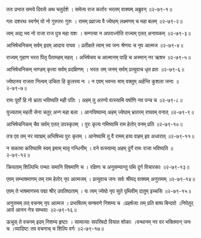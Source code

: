 ततः प्रभात समये दिवसे अथ चतुर्दशे ।
समेत्य राज कर्तारः भरतम् वाक्यम् अब्रुवन् ॥२-७९-१॥

गतः दशरथः स्वर्गम् यो नो गुरुतरः गुरुः ।
रामम् प्रव्राज्य वै ज्येष्ठम् लक्ष्मणम् च महा बलम् ॥२-७९-२॥

त्वम् अद्य भव नो राजा राज पुत्र महा यशः ।
सम्गत्या न अपराध्नोति राज्यम् एतत् अनायकम् ॥२-७९-३॥

आभिषेचनिकम् सर्वम् इदम् आदाय राघव ।
प्रतीक्षते त्वाम् स्व जनः श्रेणयः च नृप आत्मज ॥२-७९-४॥

राज्यम् गृहाण भरत पितृ पैतामहम् महत् ।
अभिषेचय च आत्मानम् पाहि च अस्मान् नर ऋषभ ॥२-७९-५॥

आभिषेचनिकम् भाण्डम् कृत्वा सर्वम् प्रदक्षिणम् ।
भरतः तम् जनम् सर्वम् प्रत्युवाच धृत व्रतः ॥२-७९-६॥

ज्येष्ठस्य राजता नित्यम् उचिता हि कुलस्य नः ।
न एवम् भवन्तः माम् वक्तुम् अर्हन्ति कुशला जनाः ॥२-७९-७॥

रामः पूर्वो हि नो भ्राता भविष्यति मही पतिः ।
अहम् तु अरण्ये वत्स्यामि वर्षाणि नव पन्च च ॥२-७९-८॥

युज्यताम् महती सेना चतुर् अन्ग महा बला ।
आनयिष्याम्य् अहम् ज्येष्ठम् भ्रातरम् राघवम् वनात् ॥२-७९-९॥

आभिषेचनिकम् चैव सर्वम् एतत् उपस्कृतम् ।
पुरः कृत्य गमिष्यामि राम हेतोर् वनम् प्रति ॥२-७९-१०॥

तत्र एव तम् नर व्याघ्रम् अभिषिच्य पुरः कृतम् ।
आनेष्यामि तु वै रामम् हव्य वाहम् इव अध्वरात् ॥२-७९-११॥

न सकामा करिष्यामि स्वम् इमाम् मातृ गन्धिनीम् ।
वने वत्स्याम्य् अहम् दुर्गे रामः राजा भविष्यति ॥२-७९-१२॥

क्रियताम् शिल्पिभिः पन्थाः समानि विषमाणि च ।
रक्षिणः च अनुसम्यान्तु पथि दुर्ग विचारकाः ॥२-७९-१३॥

एवम् सम्भाषमाणम् तम् राम हेतोर् नृप आत्मजम् ।
प्रत्युवाच जनः सर्वः श्रीमद् वाक्यम् अनुत्तमम् ॥२-७९-१४॥

एवम् ते भाषमाणस्य पद्मा श्रीर् उपतिष्ठताम् ।
यः त्वम् ज्येष्ठे नृप सुते पृथिवीम् दातुम् इच्चसि ॥२-७९-१५॥

अनुत्तमम् तत् वचनम् नृप आत्मज ।
प्रभाषितम् सम्श्रवणे निशम्य च ।प्रहर्षजाः तम् प्रति बाष्प बिन्दवो ।निपेतुर् आर्य आनन नेत्र सम्भवाः ॥२-७९-१६॥

ऊचुस् ते वचनम् इदम् निशम्य हृष्टाः ।
सामात्याः सपरिषदो वियात शोकाः ।पन्थानम् नर वर भक्तिमान् जनः च ।व्यादिष्टः तव वचनाच् च शिल्पि वर्गः ॥२-७९-१७॥

